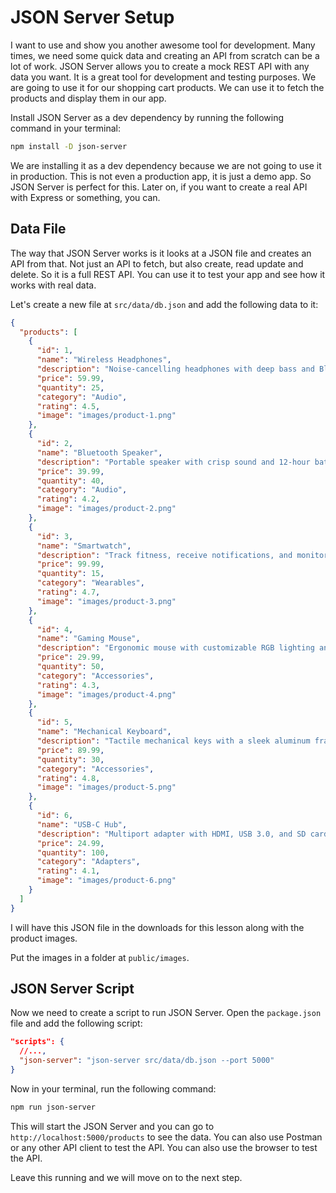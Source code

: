 # JSON Server Setup

I want to use and show you another awesome tool for development. Many times, we need some quick data and creating an API from scratch can be a lot of work. JSON Server allows you to create a mock REST API with any data you want. It is a great tool for development and testing purposes. We are going to use it for our shopping cart products. We can use it to fetch the products and display them in our app.

Install JSON Server as a dev dependency by running the following command in your terminal:

```bash
npm install -D json-server
```

We are installing it as a dev dependency because we are not going to use it in production. This is not even a production app, it is just a demo app. So JSON Server is perfect for this. Later on, if you want to create a real API with Express or something, you can.

## Data File

The way that JSON Server works is it looks at a JSON file and creates an API from that. Not just an API to fetch, but also create, read update and delete. So it is a full REST API. You can use it to test your app and see how it works with real data.

Let's create a new file at `src/data/db.json` and add the following data to it:

```json
{
  "products": [
    {
      "id": 1,
      "name": "Wireless Headphones",
      "description": "Noise-cancelling headphones with deep bass and Bluetooth 5.0 support.",
      "price": 59.99,
      "quantity": 25,
      "category": "Audio",
      "rating": 4.5,
      "image": "images/product-1.png"
    },
    {
      "id": 2,
      "name": "Bluetooth Speaker",
      "description": "Portable speaker with crisp sound and 12-hour battery life.",
      "price": 39.99,
      "quantity": 40,
      "category": "Audio",
      "rating": 4.2,
      "image": "images/product-2.png"
    },
    {
      "id": 3,
      "name": "Smartwatch",
      "description": "Track fitness, receive notifications, and monitor your health stats.",
      "price": 99.99,
      "quantity": 15,
      "category": "Wearables",
      "rating": 4.7,
      "image": "images/product-3.png"
    },
    {
      "id": 4,
      "name": "Gaming Mouse",
      "description": "Ergonomic mouse with customizable RGB lighting and 6 DPI levels.",
      "price": 29.99,
      "quantity": 50,
      "category": "Accessories",
      "rating": 4.3,
      "image": "images/product-4.png"
    },
    {
      "id": 5,
      "name": "Mechanical Keyboard",
      "description": "Tactile mechanical keys with a sleek aluminum frame.",
      "price": 89.99,
      "quantity": 30,
      "category": "Accessories",
      "rating": 4.8,
      "image": "images/product-5.png"
    },
    {
      "id": 6,
      "name": "USB-C Hub",
      "description": "Multiport adapter with HDMI, USB 3.0, and SD card support.",
      "price": 24.99,
      "quantity": 100,
      "category": "Adapters",
      "rating": 4.1,
      "image": "images/product-6.png"
    }
  ]
}

```

I will have this JSON file in the downloads for this lesson along with the product images.

Put the images in a folder at `public/images`.

## JSON Server Script

Now we need to create a script to run JSON Server. Open the `package.json` file and add the following script:

```json
"scripts": {
  //...,
  "json-server": "json-server src/data/db.json --port 5000"
}
```

Now in your terminal, run the following command:

```bash
npm run json-server
```

This will start the JSON Server and you can go to `http://localhost:5000/products` to see the data. You can also use Postman or any other API client to test the API. You can also use the browser to test the API.

Leave this running and we will move on to the next step.
